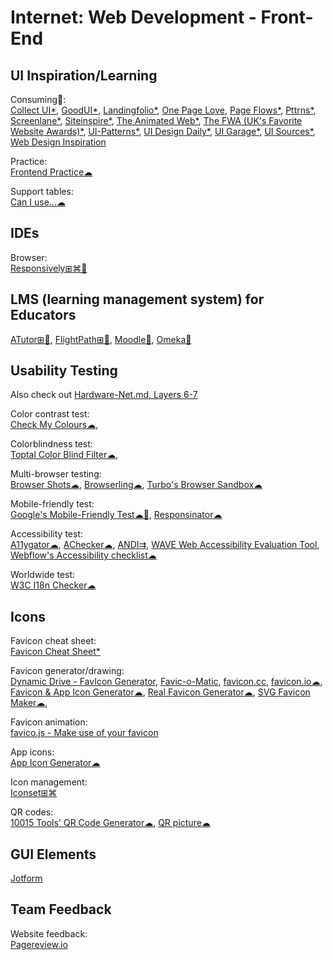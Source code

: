 # Internet: Web Development - Front-End

## UI Inspiration/Learning

Consuming💩:  
[Collect UI*](https://collectui.com/),
[GoodUI*](https://goodui.org/),
[Landingfolio*](https://www.landingfolio.com/),
[One Page Love](https://onepagelove.com/),
[Page Flows*](https://pageflows.com/),
[Pttrns*](https://pttrns.com/),
[Screenlane*](https://screenlane.com/),
[Siteinspire*](https://www.siteinspire.com/),
[The Animated Web*](https://theanimatedweb.com/),
[The FWA (UK's Favorite Website Awards)*](https://thefwa.com/),
[UI-Patterns*](http://ui-patterns.com/),
[UI Design Daily*](https://uidesigndaily.com/),
[UI Garage*](https://uigarage.net/),
[UI Sources*](https://www.uisources.com/),
[Web Design Inspiration](https://www.webdesign-inspiration.com/)

Practice:  
[Frontend Practice☁](https://www.frontendpractice.com/)

Support tables:  
[Can I use...☁](https://www.caniuse.com/)

## IDEs

Browser:  
[Responsively⊞⌘🐧](https://responsively.app/)

## LMS (learning management system) for Educators

[ATutor⊞🐧](https://atutor.github.io/atutor/index.html),
[FlightPath⊞🐧](https://getflightpath.com/),
[Moodle🐧](https://moodle.org/),
[Omeka🐧](https://omeka.org/)

## Usability Testing

Also check out [Hardware-Net.md, Layers 6-7](https://github.com/Phileosopher/toolbox/blob/master/Hardware-Net.md)

Color contrast test:  
[Check My Colours☁](http://www.checkmycolours.com/),

Colorblindness test:  
[Toptal Color Blind Filter☁](https://www.toptal.com/designers/colorfilter),

Multi-browser testing:  
[Browser Shots☁](http://browsershots.org/),
[Browserling☁](https://www.browserling.com/),
[Turbo's Browser Sandbox☁](https://turbo.net/browsers)

Mobile-friendly test:  
[Google's Mobile-Friendly Test☁🧛](https://search.google.com/test/mobile-friendly),
[Responsinator☁](https://www.responsinator.com/)

Accessibility test:  
[A11ygator☁](https://a11ygator.chialab.io/),
[AChecker☁](https://achecker.ca/),
[ANDI⇉](https://www.ssa.gov/accessibility/andi/help/install.html),
[WAVE Web Accessibility Evaluation Tool](https://wave.webaim.org/),
[Webflow's Accessibility checklist☁](https://webflow.com/accessibility/checklist)

Worldwide test:  
[W3C I18n Checker☁](https://validator.w3.org/i18n-checker/)

## Icons

Favicon cheat sheet:  
[Favicon Cheat Sheet*](https://github.com/audreyfeldroy/favicon-cheat-sheet)

Favicon generator/drawing:  
[Dynamic Drive - FavIcon Generator](https://tools.dynamicdrive.com/favicon/),
[Favic-o-Matic](https://favicomatic.com/),
[favicon.cc](https://www.favicon.cc/),
[favicon.io☁](https://favicon.io/),
[Favicon & App Icon Generator☁](https://www.favicon-generator.org/),
[Real Favicon Generator☁](https://realfavicongenerator.net/),
[SVG Favicon Maker☁](https://formito.com/tools/favicon),

Favicon animation:  
[favico.js - Make use of your favicon](http://lab.ejci.net/favico.js/)

App icons:  
[App Icon Generator☁](https://appicon.co/)

Icon management:  
[Iconset⊞⌘](https://iconset.io/)

QR codes:  
[10015 Tools' QR Code Generator☁](https://10015.io/tools/qr-code-generator),
[QR picture☁](https://www.qrpicture.com/)

## GUI Elements

[Jotform](https://www.jotform.com/)

## Team Feedback

Website feedback:  
[Pagereview.io](https://pagereview.io/)
